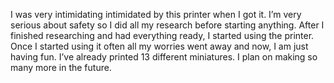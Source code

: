 I was very intimidating intimidated by this printer when I got it. I’m very serious about safety so I did all my research before starting anything. After I finished researching and had everything ready, I started using the printer. Once I started using it often all my worries went away and now, I am just having fun. I’ve already printed 13 different miniatures. I plan on making so many more in the future.
